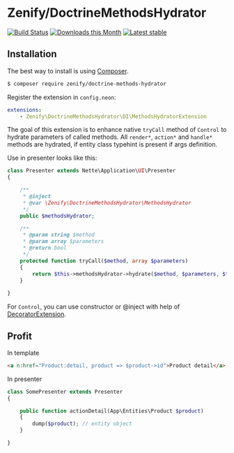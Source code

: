 # Zenify/DoctrineMethodsHydrator

[![Build Status](https://travis-ci.org/Zenify/DoctrineMethodsHydrator.svg?branch=master)](https://travis-ci.org/Zenify/DoctrineMethodsHydrator)
[![Downloads this Month](https://img.shields.io/packagist/dm/zenify/doctrine-methods-hydrator.svg)](https://packagist.org/packages/zenify/doctrine-methods-hydrator)
[![Latest stable](https://img.shields.io/packagist/v/zenify/doctrine-methods-hydrator.svg)](https://packagist.org/packages/zenify/doctrine-methods-hydrator)


## Installation

The best way to install is using [Composer](http://getcomposer.org/).

```sh
$ composer require zenify/doctrine-methods-hydrator
```

Register the extension in `config.neon`:

```yaml
extensions:
	- Zenify\DoctrineMethodsHydrator\DI\MethodsHydratorExtension
```

The goal of this extension is to enhance native `tryCall` method of `Control` to hydrate parameters of called methods.
All `render*`, `action*` and `handle*` methods are hydrated, if entity class typehint is present if args definition.

Use in presenter looks like this:

```php
class Presenter extends Nette\Application\UI\Presenter
{

	/**
	 * @inject
   	 * @var \Zenify\DoctrineMethodsHydrator\MethodsHydrator
   	 */
   	public $methodsHydrator;

	/**
	 * @param string $method
	 * @param array $parameters
	 * @return bool
	 */
	protected function tryCall($method, array $parameters)
	{
		return $this->methodsHydrator->hydrate($method, $parameters, $this);
	}
	
}
```

For `Control`, you can use constructor or @inject with help of [DecoratorExtension](http://api.nette.org/2.3/Nette.DI.Extensions.DecoratorExtension.html).


## Profit

In template

```html
<a n:href="Product:detail, product => $product->id">Product detail</a>
```

In presenter

```php
class SomePresenter extends Presenter
{

	public function actionDetail(App\Entities\Product $product)
	{
		dump($product); // entity object
	}

}
```
